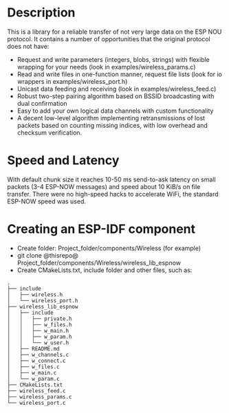 # Description

This is a library for a reliable transfer of not very large data on the ESP NOU protocol. It contains a number of opportunities that the original protocol does not have: 
- Request and write parameters (integers, blobs, strings) with flexible wrapping for your needs (look in examples/wireless_params.c)
- Read and write files in one-function manner, request file lists (look for io wrappers in examples/wireless_port.h)
- Unicast data feeding and receiving (look in examples/wireless_feed.c)
- Robust two-step pairing algorithm based on BSSID broadcasting with dual confirmation
- Easy to add your own logical data channels with custom functionality
- A decent low-level algorithm implementing retransmissions of lost packets based on counting missing indices, with low overhead and checksum verification.

# Speed and Latency

With default chunk size it reaches 10-50 ms send-to-ask latency on small packets (3-4 ESP-NOW messages) and speed about 10 KiB/s on file transfer.
There were no high-speed hacks to accelerate WiFi, the standard ESP-NOW speed was used.

# Creating an ESP-IDF component

- Create folder: Project_folder/components/Wireless (for example)
- git clone @thisrepo@ Project_folder/components/Wireless/wireless_lib_espnow
- Create CMakeLists.txt, include folder and other files, such as:
```
.
├── include
│   ├── wireless.h
│   └── wireless_port.h
├── wireless_lib_espnow
│   ├── include
│   │   ├── private.h
│   │   ├── w_files.h
│   │   ├── w_main.h
│   │   ├── w_param.h
│   │   └── w_user.h
│   ├── README.md
│   ├── w_channels.c
│   ├── w_connect.c
│   ├── w_files.c
│   ├── w_main.c
│   └── w_param.c
├── CMakeLists.txt
├── wireless_feed.c
├── wireless_params.c
└── wireless_port.c
```
 


